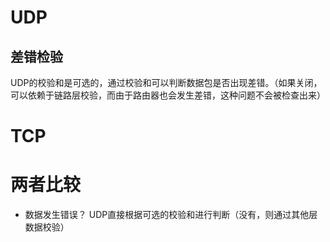 # UDP
## 差错检验
UDP的校验和是可选的，通过校验和可以判断数据包是否出现差错。（如果关闭，可以依赖于链路层校验，而由于路由器也会发生差错，这种问题不会被检查出来）



# TCP




# 两者比较


- 数据发生错误？ UDP直接根据可选的校验和进行判断（没有，则通过其他层数据校验）